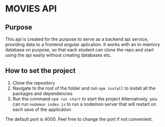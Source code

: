 # MOVIES API

## Purpose
This api is created for the purpose to serve as a backend api service, providing data to a frontend angular aplication. 
It works with an in-memory database on purpose, so that each student can clone the repo and start using the api easily without creating databases etc.

## How to set the project
1. Clone the repository
1. Navigate to the root of the folder and run ` npm install ` to install all the packages and dependencies
2. Run the command ` npm run start ` to start the project 
Alternatively, you can run ` nodemon index.js ` to run a nodemon server that will restart on each save of the application

The default port is 4000. Feel free to change the port if not convenient.